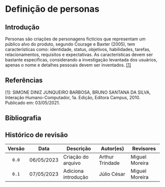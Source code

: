 # Definição de personas
## Introdução
Personas são criações de personagens fictícios que representam um público alvo do produto, segundo Courage e Baxter (2005), tem características como: identidade, status, objetivos, habilidades, tarefas, relacionamentos, requisitos e expectativas. As características devem ser bastante específicas, considerando a investigação levantada dos usuários, apenas o nome e detalhes pessoais devem ser inventados. <a href="#simone">[1]</a>
## Referências
<span id="simone">[1]: SIMONE DINIZ JUNQUEIRO BARBOSA, BRUNO SANTANA DA SILVA, Interação Humano-Computador, 1a.
Edição, Editora Campus, 2010. Publicado em: 03/05/2021.</span>

## Bibliografia
<!-- FONTES CONSULTADAS DURANTE A ELABORAÇÃO DO TEXTO, CITADAS OU NÃO -->

## Histórico de revisão

| Versão     | Data        | Descrição            | Autor(es)                          | Revisores  |
| :--------: | :---------: | -------------------- | ---------------------------------- | ---------- |
| `0.0`      |  06/05/2023 | Criação do arquivo   | Arthur Trindade                | Miguel Moreira |
| `0.1`      |  07/05/2023 | Adiciona introdução  | Júlio César                    | Miguel Moreira |